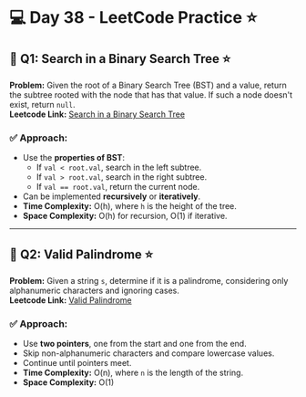 # 💻 Day 38 - LeetCode Practice ⭐

## 🔹 Q1: Search in a Binary Search Tree ⭐  
**Problem:** Given the root of a Binary Search Tree (BST) and a value, return the subtree rooted with the node that has that value. If such a node doesn't exist, return `null`.  
**Leetcode Link:** [Search in a Binary Search Tree](https://leetcode.com/problems/search-in-a-binary-search-tree)

### ✅ Approach:
- Use the **properties of BST**:
  - If `val < root.val`, search in the left subtree.
  - If `val > root.val`, search in the right subtree.
  - If `val == root.val`, return the current node.
- Can be implemented **recursively** or **iteratively**.
- **Time Complexity:** O(h), where `h` is the height of the tree.  
- **Space Complexity:** O(h) for recursion, O(1) if iterative.

---

## 🔹 Q2: Valid Palindrome ⭐  
**Problem:** Given a string `s`, determine if it is a palindrome, considering only alphanumeric characters and ignoring cases.  
**Leetcode Link:** [Valid Palindrome](https://leetcode.com/problems/valid-palindrome)

### ✅ Approach:
- Use **two pointers**, one from the start and one from the end.
- Skip non-alphanumeric characters and compare lowercase values.
- Continue until pointers meet.
- **Time Complexity:** O(n), where `n` is the length of the string.  
- **Space Complexity:** O(1)
